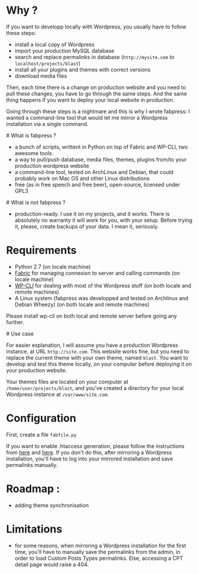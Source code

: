 
# Why ?

If you want to developp locally with Wordpress, you usually have to follow these steps: 

- install a local copy of Wordpress
- import your production MySQL database
- search and replace permalinks in database (`http://mysite.com` to `localhost/projects/blast`)
- install all your plugins and themes with correct versions
- download media files

Then, each time there is a change on production website and you need to pull these changes, you have to go through the same steps. And the same thing happens if you want to deploy your local website in production.

Going through these steps is a nightmare and this is why I wrote fabpress: I wanted a command-line tool that would let me mirror a Wordpress installation via a single command.

# What is fabpress ?

- a bunch of scripts, writtent in Python on top of Fabric and WP-CLI, two awesome tools.
- a way to pull/push database, media files, themes, plugins from/to your production wordpress website
- a command-line tool, tested on ArchLinux and Debian, that could probably work on Mac OS and other Linux distributions
- free (as in free speech and free beer), open-source, licensed under GPL3


# What is not fabpress ?

- production-ready. I use it on my projects, and it works. There is absolutely no warranty it will work for you, with your setup. Before trying it, please, create backups of your data. I mean it, seriously.


# Requirements

- Python 2.7 (on locale machine)
- [Fabric](http://docs.fabfile.org) for managing connexion to server and calling commands (on locale machine)
- [WP-CLI](http://wp-cli.org/) for dealing with most of the Wordpress stuff (on both locale and remote machines)
- A Linux system (fabpress was developped and tested on Archlinux and Debian Wheezy) (on both locale and remote machines)

Please install wp-cli on both local and remote server before going any further.


# Use case

For easier explanation, I will assume you have a production Wordpress instance, at URL `http://site.com`. This website works fine, but you need to replace the current theme with your own theme, named `blast`. You want to develop and test this theme locally, on your computer before deploying it on your production website.

Your themes files are located on your computer at `/home/user/projects/blast`, and you've created a directory for your local Wordpress instance at `/var/www/site.com`.


# Configuration

First, create a file `fabfile.py` 

If you want to enable .htaccess generation, please follow the instructions from [here](http://wp-cli.org/commands/rewrite/flush/) and [here](http://wp-cli.org/config/). If you don't do this, after mirroring a Wordpress installation, you'll have to log into your mirrored installation and save permalinks manually.

# Roadmap :

- adding theme synchronisation

# Limitations

- for some reasons, when mirroring a Wordpress installation for the first time, you'll have to manually save the permalinks from the admin, in order to load Custom Posts Types permalinks. Else, accessing a CPT detail page would raise a 404.